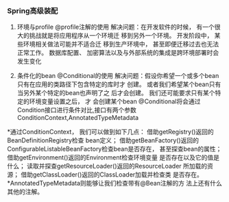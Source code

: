 ### Spring高级装配
1. 环境与profile  @profile注解的使用
  解决问题：在开发软件的时候， 有一个很大的挑战就是将应用程序从一个环境迁
	移到另外一个环境。 开发阶段中， 某些环境相关做法可能并不适合迁
	移到生产环境中， 甚至即便迁移过去也无法正常工作。 数据库配置、
	加密算法以及与外部系统的集成是跨环境部署时会发生变化
  
2. 条件化的bean  @Conditional的使用
  解决问题：假设你希望一个或多个bean只有在应用的类路径下包含特定的库时才
  创建。 或者我们希望某个bean只有当另外某个特定的bean也声明了之
  后才会创建。 我们还可能要求只有某个特定的环境变量设置之后， 才
  会创建某个bean
  @Conditional将会通过Condition接口进行条件对比,接口有两个参数ConditionContext,AnnotatedTypeMetadata
  
  *通过ConditionContext， 我们可以做到如下几点：
  借助getRegistry()返回的BeanDefinitionRegistry检查
  bean定义；
  借助getBeanFactory()返回的
  ConfigurableListableBeanFactory检查bean是否存在，
  甚至探查bean的属性；
  借助getEnvironment()返回的Environment检查环境变量
  是否存在以及它的值是什么；
  读取并探查getResourceLoader()返回的ResourceLoader
  所加载的资源；
  借助getClassLoader()返回的ClassLoader加载并检查类
  是否存在。
  *AnnotatedTypeMetadata则能够让我们检查带有@Bean注解的方
  法上还有什么其他的注解。
